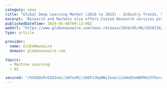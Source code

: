 ```yaml
---
category: news
title: "Global Deep Learning Market (2020 to 2025) - Industry Trends, Share, Size, Growth, Opportunity and Forecast"
excerpt: "Research and Markets also offers Custom Research services providing focused, comprehensive and tailored research. CONTACT: ResearchAndMarkets.com Laura Wood, Senior Press Manager press@ ..."
publishedDateTime: 2020-05-06T09:13:00Z
webUrl: "https://www.globenewswire.com/news-release/2020/05/06/2028216/0/en/Global-Deep-Learning-Market-2020-to-2025-Industry-Trends-Share-Size-Growth-Opportunity-and-Forecast.html"
type: article

provider:
  name: GlobeNewswire
  domain: globenewswire.com

topics:
  - Machine Learning
  - AI

secured: "r55UAOzR+G2OJxm//zNfesM//JDOTsJbpNNiZxne/uJiWoR3o0WPHG33fho+yz2/aR4D7ZnuOq9yADqy8K1JAe5+Fdlf4BwWbHbJLmQ8FVn8IGS0NRyy534+GkhY7bhhX+4FCn8iEPg4dhIR2/qvXelgC32/CSuZW4sG8gznRxBfKDauzMho/DNOHX4UcVl5HmhjbeVaeRSDTh7Hm+bI0Ne6PojnnsEsfWEtw+Ofb0XfnYEVx9Ff32Y+8bDbJn0LCc/so9CTJsc+TITKtt6/G0tU4PpyCbQ257Y3X8AamWqOkAzYbg+doq6ffqpQMkdV;TzaX6SRohwoxqAxKg8khPA=="
---
```


